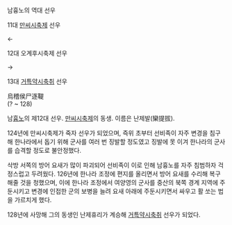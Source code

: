 남흉노의 역대 선우

11대 [만씨시축제](%EB%A7%8C%EC%94%A8%EC%8B%9C%EC%B6%95%EC%A0%9C.md) 선우

←

12대 오계후시축제 선우

→

13대 [거특약시축취](%EA%B1%B0%ED%8A%B9%EC%95%BD%EC%8B%9C%EC%B6%95%EC%B7%A8.md) 선우

  
烏稽侯尸逐鞮  
(? ~ 128)

남[흉노](%ED%9D%89%EB%85%B8.md)의 제12대 선우.
[만씨시축제](%EB%A7%8C%EC%94%A8%EC%8B%9C%EC%B6%95%EC%A0%9C.md)의 동생. 이름은
난제발(欒提拔).

124년에 만씨시축제가 죽자 선우가 되었으며, 즉위 초부터 선비족이 자주 변경을 침구해 한나라에서 돕기 위해 군사를 여러 번 징발할 정도였고
징발에 못 이겨 한나라의 군사를 습격할 정도로 불안정했다.

삭방 서쪽의 방어 요새가 많이 파괴되어 선비족이 이로 인해 남흉노를 자주 침범하자 걱정스럽고 두려웠다. 126년에 한나라 조정에 편지를
올리면서 방어 요새를 수리해 복구해줄 것을 청했으며, 이에 한나라 조정에서 여양영의 군사를 중산의 북쪽 경계 지역에 주둔시키고 변경에 인접한
군의 보병을 늘려 요새 아래에 주둔시키면서 싸우고 활 쏘는 법을 가르치게 했다.

128년에 사망해 그의 동생인 난제휴리가 계승해
[거특약시축취](%EA%B1%B0%ED%8A%B9%EC%95%BD%EC%8B%9C%EC%B6%95%EC%B7%A8.md) 선우가
되었다.

